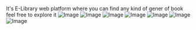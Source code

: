 It's E-Library web platform 
where you can find any kind of gener of book 
feel free to explore it
![Image](https://github.com/user-attachments/assets/4c6bddb6-69e3-46ab-9d37-2e3bc861e691)
![Image](https://github.com/user-attachments/assets/8d164aa7-9fe6-467a-9801-308d60a2ba08)
![Image](https://github.com/user-attachments/assets/634ab9ba-c66b-4845-b6c5-c9f4788c2a49)
![Image](https://github.com/user-attachments/assets/73279da3-ce99-4e82-a383-d58e622fbaa8)
![Image](https://github.com/user-attachments/assets/eef72c0f-c701-4a53-b588-66dc803600cb)
![Image](https://github.com/user-attachments/assets/a8d1690f-5038-44e9-95fa-c50ddcc739d2)
![Image](https://github.com/user-attachments/assets/f40a01ba-3f91-422d-86e3-a89ca8e90da6)

